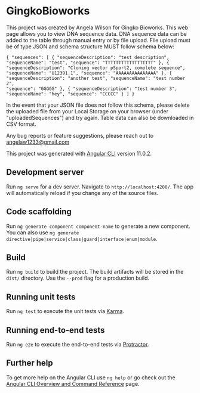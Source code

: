 # GingkoBioworks
This project was created by Angela Wilson for Gingko Bioworks.  This web page allows you to view DNA sequence data.  DNA sequence data can be added to the table through manual entry or by file upload.  File upload must be of type JSON and schema structure MUST follow schema below: 

<code>{
  "sequences": [
    {
      "sequenceDescription": "test description",
      "sequenceName": "test",
      "sequence": "TTTTTTTTTTTTTTTTTT"
    },
    {
      "sequenceDescription": "Cloning vector pSport2, complete sequence",
      "sequenceName": "U12391.1",
      "sequence": "AAAAAAAAAAAAAAA"
    },
    {
      "sequenceDescription": "another test",
      "sequenceName": "test number 2",
      "sequence": "GGGGG"
    },
    {
      "sequenceDescription": "test number 3",
      "sequenceName": "hey",
      "sequence": "CCCCC"
    }
  ]
}</code>

In the event that your JSON file does not follow this schema, please delete the uploaded file from your Local Storage on your browser (under "uploadedSequences") and try again.  Table data can also be downloaded in CSV format.  

Any bug reports or feature suggestions, please reach out to angelaw1233@gmail.com


This project was generated with [Angular CLI](https://github.com/angular/angular-cli) version 11.0.2.

## Development server

Run `ng serve` for a dev server. Navigate to `http://localhost:4200/`. The app will automatically reload if you change any of the source files.

## Code scaffolding

Run `ng generate component component-name` to generate a new component. You can also use `ng generate directive|pipe|service|class|guard|interface|enum|module`.

## Build

Run `ng build` to build the project. The build artifacts will be stored in the `dist/` directory. Use the `--prod` flag for a production build.

## Running unit tests

Run `ng test` to execute the unit tests via [Karma](https://karma-runner.github.io).

## Running end-to-end tests

Run `ng e2e` to execute the end-to-end tests via [Protractor](http://www.protractortest.org/).

## Further help

To get more help on the Angular CLI use `ng help` or go check out the [Angular CLI Overview and Command Reference](https://angular.io/cli) page.
